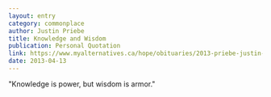 ```yaml
---
layout: entry
category: commonplace
author: Justin Priebe
title: Knowledge and Wisdom
publication: Personal Quotation
link: https://www.myalternatives.ca/hope/obituaries/2013-priebe-justin-philip-henry
date: 2013-04-13
---
```


"Knowledge is power, but wisdom is armor."